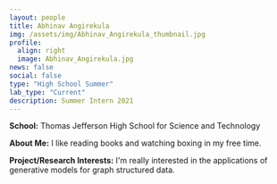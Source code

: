 ```yaml
---
layout: people
title: Abhinav Angirekula
img: /assets/img/Abhinav_Angirekula_thumbnail.jpg
profile:
  align: right
  image: Abhinav_Angirekula.jpg
news: false
social: false
type: "High School Summer"
lab_type: "Current"
description: Summer Intern 2021
---
```


**School:** Thomas Jefferson High School for Science and Technology

**About Me:**
I like reading books and watching boxing in my free time.

**Project/Research Interests:**
I'm really interested in the applications of generative models for graph structured data.
